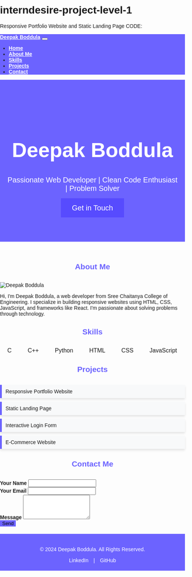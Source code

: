 # interndesire-project-level-1
Responsive Portfolio Website and Static Landing Page
CODE:
<!DOCTYPE html>
<html lang="en">
<head>
    <meta charset="UTF-8">
    <meta name="viewport" content="width=device-width, initial-scale=1.0">
    <title>Deepak Boddula Portfolio</title>
    <link href="https://cdn.jsdelivr.net/npm/bootstrap@5.3.0-alpha1/dist/css/bootstrap.min.css" rel="stylesheet">
    <style>
        body {
            font-family: Arial, sans-serif;
            scroll-behavior: smooth;
            margin: 0;
            padding: 0;
        }
        .navbar {
            background-color: #6C63FF;
        }
        .navbar a {
            color: white !important;
            font-weight: bold;
            transition: color 0.3s;
        }
        .navbar a:hover {
            color: #574BFE;
        }
        .hero {
            background-color: #6C63FF;
            color: white;
            text-align: center;
            padding: 80px 20px;
        }
        .hero h1 {
            font-size: 3.5rem;
            font-weight: bold;
        }
        .hero p {
            font-size: 1.25rem;
            margin-bottom: 30px;
        }
        .cta-button {
            background-color: #574BFE;
            border: none;
            padding: 15px 30px;
            font-size: 1.25rem;
            color: white;
            cursor: pointer;
            text-decoration: none;
        }
        .cta-button:hover {
            background-color: #6C63FF;
        }
        .section-title {
            color: #6C63FF;
            font-weight: bold;
            text-align: center;
            margin-bottom: 30px;
        }
        .skills .badge {
            margin: 5px;
            padding: 10px 15px;
            font-size: 1rem;
        }
        .projects ul {
            list-style: none;
            padding: 0;
        }
        .projects ul li {
            background: #f8f9fa;
            margin: 10px 0;
            padding: 10px;
            border-left: 5px solid #6C63FF;
            box-shadow: 0 4px 6px rgba(0, 0, 0, 0.1);
        }
        .contact-me form .form-label {
            font-weight: bold;
        }
        .btn-primary {
            background-color: #6C63FF;
            border: none;
        }
        .btn-primary:hover {
            background-color: #574BFE;
        }
        .footer {
            background-color: #6C63FF;
            color: white;
            text-align: center;
            padding: 20px;
            margin-top: 20px;
        }
        .footer a {
            color: white;
            text-decoration: none;
            margin: 0 10px;
            transition: color 0.3s;
        }
        .footer a:hover {
            color: #574BFE;
        }
        /* Hero section responsiveness */
        @media (max-width: 768px) {
            .hero h1 {
                font-size: 2.5rem;
            }
            .hero p {
                font-size: 1rem;
            }
        }
    </style>
</head>
<body>

<!-- Instructions for Task 1: Responsive Portfolio Website -->
<!-- Task 1: Build a responsive personal portfolio website using HTML, CSS, and Bootstrap. -->
<!-- Include: -->
<!-- A professional homepage with an introduction and image. -->
<!-- Sections for "About Me," "Projects," "Skills," and "Contact Me." -->
<!-- Mobile-first design ensuring the layout is optimized for all screen sizes. -->
<!-- Creative design principles to make it visually appealing and functional. -->

<!-- Instructions for Task 2: Static Landing Page -->
<!-- Task 2: Create a visually attractive static landing page. -->
<!-- Ensure: -->
<!-- Use of well-structured HTML and CSS. -->
<!-- Inclusion of a header, footer, call-to-action button, and hero section. -->
<!-- Proper padding, margins, and alignment for all elements. -->
<!-- A consistent color scheme and typography throughout the page. -->

<!-- Navigation Bar -->
<nav class="navbar navbar-expand-lg navbar-dark sticky-top">
    <div class="container">
        <a class="navbar-brand" href="#">Deepak Boddula</a>
        <button class="navbar-toggler" type="button" data-bs-toggle="collapse" data-bs-target="#navbarNav" aria-controls="navbarNav" aria-expanded="false" aria-label="Toggle navigation">
            <span class="navbar-toggler-icon"></span>
        </button>
        <div class="collapse navbar-collapse" id="navbarNav">
            <ul class="navbar-nav ms-auto">
                <li class="nav-item"><a class="nav-link" href="#hero">Home</a></li>
                <li class="nav-item"><a class="nav-link" href="#about">About Me</a></li>
                <li class="nav-item"><a class="nav-link" href="#skills">Skills</a></li>
                <li class="nav-item"><a class="nav-link" href="#projects">Projects</a></li>
                <li class="nav-item"><a class="nav-link" href="#contact">Contact</a></li>
            </ul>
        </div>
    </div>
</nav>

<!-- Hero Section -->
<header class="hero" id="hero">
    <h1>Deepak Boddula</h1>
    <p>Passionate Web Developer | Clean Code Enthusiast | Problem Solver</p>
    <a href="#contact" class="cta-button">Get in Touch</a>
</header>

<!-- About Me Section -->
<section class="about-me container mt-5" id="about">
    <h2 class="section-title">About Me</h2>
    <div class="row align-items-center">
        <div class="col-md-6">
            <img src="https://i.ibb.co/5GwSBh1/Screenshot-2024-11-18-234900.png" alt="Deepak Boddula" class="img-fluid rounded">
        </div>
        <div class="col-md-6">
            <p>
                Hi, I'm Deepak Boddula, a web developer from Sree Chaitanya College of Engineering. I specialize in building responsive websites using HTML, CSS, JavaScript, and frameworks like React. I'm passionate about solving problems through technology.
            </p>
        </div>
    </div>
</section>

<!-- Skills Section -->
<section class="skills container mt-5" id="skills">
    <h2 class="section-title">Skills</h2>
    <div class="text-center">
        <span class="badge bg-primary">C</span>
        <span class="badge bg-success">C++</span>
        <span class="badge bg-warning text-dark">Python</span>
        <span class="badge bg-info">HTML</span>
        <span class="badge bg-secondary">CSS</span>
        <span class="badge bg-dark">JavaScript</span>
    </div>
</section>

<!-- Projects Section -->
<section class="projects container mt-5" id="projects">
    <h2 class="section-title">Projects</h2>
    <ul>
        <li>Responsive Portfolio Website</li>
        <li>Static Landing Page</li>
        <li>Interactive Login Form</li>
        <li>E-Commerce Website</li>
    </ul>
</section>

<!-- Contact Me Section -->
<section class="contact-me container mt-5" id="contact">
    <h2 class="section-title">Contact Me</h2>
    <form id="contactForm" onsubmit="return validateForm()">
        <div class="mb-3">
            <label for="name" class="form-label">Your Name</label>
            <input type="text" class="form-control" id="name" required>
        </div>
        <div class="mb-3">
            <label for="email" class="form-label">Your Email</label>
            <input type="email" class="form-control" id="email" required>
        </div>
        <div class="mb-3">
            <label for="message" class="form-label">Message</label>
            <textarea class="form-control" id="message" rows="4" required></textarea>
        </div>
        <button type="submit" class="btn btn-primary w-100">Send</button>
    </form>
</section>

<!-- Footer -->
<footer class="footer">
    <p>&copy; 2024 Deepak Boddula. All Rights Reserved.</p>
    <a href="https://www.linkedin.com/in/deepak-boddula-2248ba271?utm_source=share&utm_campaign=share_via&utm_content=profile&utm_medium=android_app" target="_blank">LinkedIn</a> | 
    <a href="https://github.com/deepakboddula" target="_blank">GitHub</a>
</footer>

<!-- Bootstrap JS -->
<script src="https://cdn.jsdelivr.net/npm/@popperjs/core@2.9.3/dist/umd/popper.min.js"></script>
<script src="https://cdn.jsdelivr.net/npm/bootstrap@5.3.0-alpha1/dist/js/bootstrap.min.js"></script>

<!-- Smooth Scrolling Script -->
<script>
    // Simple form validation
    function validateForm() {
        let name = document.getElementById("name").value;
        let email = document.getElementById("email").value;
        let message = document.getElementById("message").value;
        if (name == "" || email == "" || message == "") {
            alert("All fields must be filled out!");
            return false;
        }
        alert("Form submitted successfully!");
        return true;
    }
</script>
</body>
</html>

